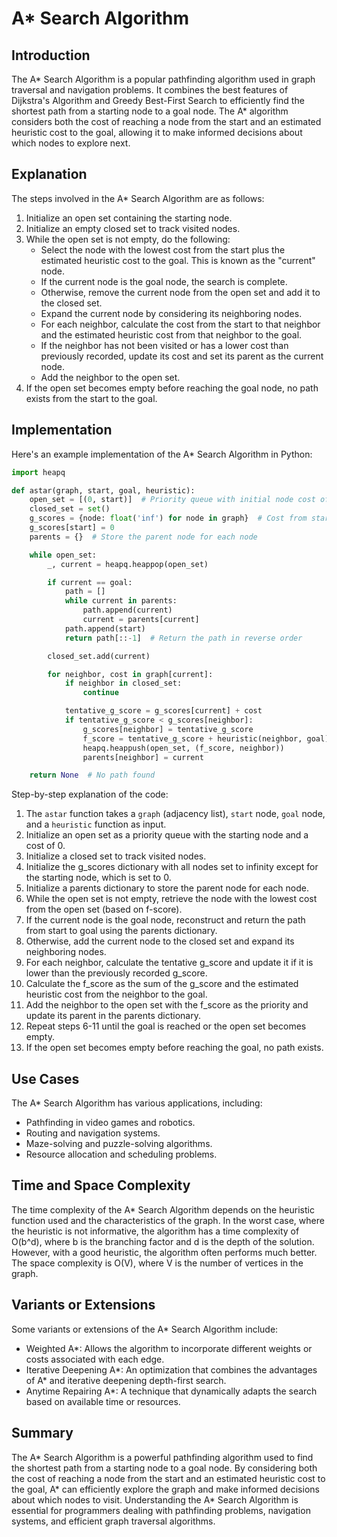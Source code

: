 # A\* Search Algorithm

## Introduction

The A* Search Algorithm is a popular pathfinding algorithm used in graph traversal and navigation problems. It combines the best features of Dijkstra's Algorithm and Greedy Best-First Search to efficiently find the shortest path from a starting node to a goal node. The A* algorithm considers both the cost of reaching a node from the start and an estimated heuristic cost to the goal, allowing it to make informed decisions about which nodes to explore next.

## Explanation

The steps involved in the A\* Search Algorithm are as follows:

1. Initialize an open set containing the starting node.
2. Initialize an empty closed set to track visited nodes.
3. While the open set is not empty, do the following:
   - Select the node with the lowest cost from the start plus the estimated heuristic cost to the goal. This is known as the "current" node.
   - If the current node is the goal node, the search is complete.
   - Otherwise, remove the current node from the open set and add it to the closed set.
   - Expand the current node by considering its neighboring nodes.
   - For each neighbor, calculate the cost from the start to that neighbor and the estimated heuristic cost from that neighbor to the goal.
   - If the neighbor has not been visited or has a lower cost than previously recorded, update its cost and set its parent as the current node.
   - Add the neighbor to the open set.
4. If the open set becomes empty before reaching the goal node, no path exists from the start to the goal.

## Implementation

Here's an example implementation of the A\* Search Algorithm in Python:

```python
import heapq

def astar(graph, start, goal, heuristic):
    open_set = [(0, start)]  # Priority queue with initial node cost of 0
    closed_set = set()
    g_scores = {node: float('inf') for node in graph}  # Cost from start to each node
    g_scores[start] = 0
    parents = {}  # Store the parent node for each node

    while open_set:
        _, current = heapq.heappop(open_set)

        if current == goal:
            path = []
            while current in parents:
                path.append(current)
                current = parents[current]
            path.append(start)
            return path[::-1]  # Return the path in reverse order

        closed_set.add(current)

        for neighbor, cost in graph[current]:
            if neighbor in closed_set:
                continue

            tentative_g_score = g_scores[current] + cost
            if tentative_g_score < g_scores[neighbor]:
                g_scores[neighbor] = tentative_g_score
                f_score = tentative_g_score + heuristic(neighbor, goal)
                heapq.heappush(open_set, (f_score, neighbor))
                parents[neighbor] = current

    return None  # No path found

```

Step-by-step explanation of the code:

1. The `astar` function takes a `graph` (adjacency list), `start` node, `goal` node, and a `heuristic` function as input.
2. Initialize an open set as a priority queue with the starting node and a cost of 0.
3. Initialize a closed set to track visited nodes.
4. Initialize the g_scores dictionary with all nodes set to infinity except for the starting node, which is set to 0.
5. Initialize a parents dictionary to store the parent node for each node.
6. While the open set is not empty, retrieve the node with the lowest cost from the open set (based on f-score).
7. If the current node is the goal node, reconstruct and return the path from start to goal using the parents dictionary.
8. Otherwise, add the current node to the closed set and expand its neighboring nodes.
9. For each neighbor, calculate the tentative g_score and update it if it is lower than the previously recorded g_score.
10. Calculate the f_score as the sum of the g_score and the estimated heuristic cost from the neighbor to the goal.
11. Add the neighbor to the open set with the f_score as the priority and update its parent in the parents dictionary.
12. Repeat steps 6-11 until the goal is reached or the open set becomes empty.
13. If the open set becomes empty before reaching the goal, no path exists.

## Use Cases

The A\* Search Algorithm has various applications, including:

- Pathfinding in video games and robotics.
- Routing and navigation systems.
- Maze-solving and puzzle-solving algorithms.
- Resource allocation and scheduling problems.

## Time and Space Complexity

The time complexity of the A\* Search Algorithm depends on the heuristic function used and the characteristics of the graph. In the worst case, where the heuristic is not informative, the algorithm has a time complexity of O(b^d), where b is the branching factor and d is the depth of the solution. However, with a good heuristic, the algorithm often performs much better. The space complexity is O(V), where V is the number of vertices in the graph.

## Variants or Extensions

Some variants or extensions of the A\* Search Algorithm include:

- Weighted A\*: Allows the algorithm to incorporate different weights or costs associated with each edge.
- Iterative Deepening A*: An optimization that combines the advantages of A* and iterative deepening depth-first search.
- Anytime Repairing A\*: A technique that dynamically adapts the search based on available time or resources.

## Summary

The A* Search Algorithm is a powerful pathfinding algorithm used to find the shortest path from a starting node to a goal node. By considering both the cost of reaching a node from the start and an estimated heuristic cost to the goal, A* can efficiently explore the graph and make informed decisions about which nodes to visit. Understanding the A\* Search Algorithm is essential for programmers dealing with pathfinding problems, navigation systems, and efficient graph traversal algorithms.

